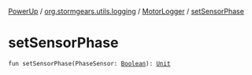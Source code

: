 [PowerUp](../../index.md) / [org.stormgears.utils.logging](../index.md) / [MotorLogger](index.md) / [setSensorPhase](./set-sensor-phase.md)

# setSensorPhase

`fun setSensorPhase(PhaseSensor: `[`Boolean`](https://kotlinlang.org/api/latest/jvm/stdlib/kotlin/-boolean/index.html)`): `[`Unit`](https://kotlinlang.org/api/latest/jvm/stdlib/kotlin/-unit/index.html)
